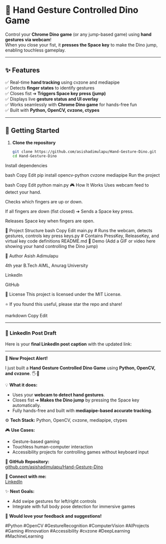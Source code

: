 # 🦖 Hand Gesture Controlled Dino Game

Control your **Chrome Dino game** (or any jump-based game) using **hand gestures via webcam**!  
When you close your fist, it **presses the Space key** to make the Dino jump, enabling touchless gameplay.

---

## ✨ **Features**

✅ Real-time **hand tracking** using cvzone and mediapipe  
✅ Detects **finger states** to identify gestures  
✅ Closes fist ➔ **Triggers Space key press (jump)**  
✅ Displays live **gesture status and UI overlay**  
✅ Works seamlessly with **Chrome Dino game** for hands-free fun  
✅ Built with **Python, OpenCV, cvzone, ctypes**

---

## 🚀 **Getting Started**

1. **Clone the repository**
   ```bash
   git clone https://github.com/asishadimulapu/Hand-Gesture-Dino.git
   cd Hand-Gesture-Dino
Install dependencies

bash
Copy
Edit
pip install opencv-python cvzone mediapipe
Run the project

bash
Copy
Edit
python main.py
🎮 How It Works
Uses webcam feed to detect your hand.

Checks which fingers are up or down.

If all fingers are down (fist closed) ➔ Sends a Space key press.

Releases Space key when fingers are open.

📂 Project Structure
bash
Copy
Edit
main.py     # Runs the webcam, detects gestures, controls key press
keys.py     # Contains PressKey, ReleaseKey, and virtual key code definitions
README.md
🎥 Demo
(Add a GIF or video here showing your hand controlling the Dino jump)

🙋 Author
Asish Adimulapu

4th year B.Tech AIML, Anurag University

LinkedIn

GitHub

📜 License
This project is licensed under the MIT License.

⭐ If you found this useful, please star the repo and share!

markdown
Copy
Edit

---

### 🔗 **LinkedIn Post Draft**

Here is your **final LinkedIn post caption** with the updated link:

---

🎯 **New Project Alert!**

I just built a **Hand Gesture Controlled Dino Game** using **Python, OpenCV, and cvzone**. 🖐️🦖

💡 **What it does:**
- Uses your **webcam to detect hand gestures**.
- Closes fist ➔ **Makes the Dino jump** by pressing the Space key automatically.
- Fully hands-free and built with **mediapipe-based accurate tracking**.

⚙️ **Tech Stack:**
Python, OpenCV, cvzone, mediapipe, ctypes

🎮 **Use Cases:**
- Gesture-based gaming  
- Touchless human-computer interaction  
- Accessibility projects for controlling games without keyboard input

🔗 **GitHub Repository:**  
[github.com/asishadimulapu/Hand-Gesture-Dino](https://github.com/asishadimulapu/Hand-Gesture-Dino)

👤 **Connect with me:**  
[LinkedIn](https://www.linkedin.com/in/asish-adimulapu)

✨ **Next Goals:**
- Add swipe gestures for left/right controls  
- Integrate with full body pose detection for immersive games

🙌 **Would love your feedback and suggestions!**

#Python #OpenCV #GestureRecognition #ComputerVision #AIProjects #Gaming #Innovation #Accessibility #cvzone #DeepLearning #MachineLearning
